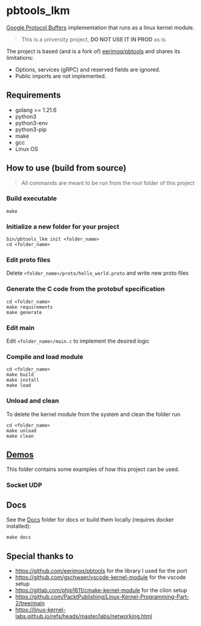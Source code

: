 # pbtools_lkm

[Google Protocol Buffers][protocol-buffers] implementation that runs as a linux kernel module.

> This is a university project, **DO NOT USE IT IN PROD** as is.

The project is based (and is a fork of) [eerimoq/pbtools][pbtools] and shares its limitations:

- Options, services (gRPC) and reserved fields are ignored.
- Public imports are not implemented.

## Requirements
- golang >= 1.21.6
- python3
- python3-env
- python3-pip
- make
- gcc
- Linux OS

## How to use (build from source)
> All commands are meant to be run from the root folder of this project

### Build executable
```shell
make
```

### Initialize a new folder for your project 
```shell
bin/pbtools_lkm init <folder_name>
cd <folder_name>
```

### Edit proto files
Delete `<folder_name>/proto/hello_world.proto` and write new proto files

### Generate the C code from the protobuf specification
```shell
cd <folder_name>
make requirements
make generate
```

### Edit main
Edit `<folder_name>/main.c` to implement the desired logic

### Compile and load module
```shell
cd <folder_name>
make build
make install
make load
```

### Unload and clean
To delete the kernel module from the system and clean the folder run
```shell
cd <folder_name>
make unload
make clean
```

## [Demos](./demos/README.md)
This folder contains some examples of how this project can be used.

### Socket UDP



## Docs
See the [Docs](docs) folder for docs or build them locally (requires docker installed):
```shell
make docs
```


## Special thanks to
- https://github.com/eerimoq/pbtools for the library I used for the port
- https://github.com/gschwaer/vscode-kernel-module for the vscode setup
- https://gitlab.com/phip1611/cmake-kernel-module for the clion setup
- https://github.com/PacktPublishing/Linux-Kernel-Programming-Part-2/tree/main
- https://linux-kernel-labs.github.io/refs/heads/master/labs/networking.html


[protocol-buffers]: https://developers.google.com/protocol-buffers
[proto3]: https://developers.google.com/protocol-buffers/docs/proto3
[pbtools]: https://github.com/eerimoq/pbtools